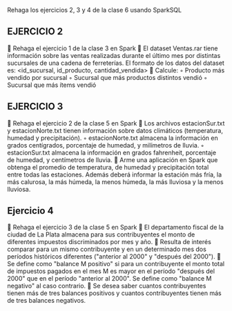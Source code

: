 Rehaga los ejercicios 2, 3 y 4 de la clase
6 usando SparkSQL

## EJERCICIO 2
 Rehaga el ejercicio 1 de la clase 3 en Spark
 El dataset Ventas.rar tiene información sobre las ventas
realizadas durante el último mes por distintas sucursales de
una cadena de ferreterías. El formato de los datos del
dataset es:
<id_sucursal, id_producto, cantidad_vendida>
 Calcule:
◦ Producto más vendido por sucursal
◦ Sucursal que más productos distintos vendió
◦ Sucursal que más ítems vendió

## EJERCICIO 3
 Rehaga el ejercicio 2 de la clase 5 en Spark
 Los archivos estacionSur.txt y estacionNorte.txt tienen información
sobre datos climáticos (temperatura, humedad y precipitación).
◦ estacionNorte.txt almacena la información en grados centígrados,
porcentaje de humedad, y milímetros de lluvia.
◦ estacionSur.txt almacena la información en grados fahrenheit, porcentaje de
humedad, y centímetros de lluvia.
 Arme una aplicación en Spark que obtenga el promedio de
temperatura, de humedad y precipitación total entre todas las
estaciones. Además deberá informar la estación más fría, la más
calurosa, la más húmeda, la menos húmeda, la más lluviosa y la
menos lluviosa.

## Ejercicio 4
 Rehaga el ejercicio 3 de la clase 5 en Spark
 El departamento fiscal de la ciudad de La Plata almacena para sus
contribuyentes el monto de diferentes impuestos discriminados por mes y año.
 Resulta de interés comparar para un mismo contribuyente y en un
determinado mes dos períodos históricos diferentes ("anterior al 2000" y
"después del 2000").
 Se define como "balance M positivo" si para un contribuyente el monto total de
impuestos pagados en el mes M es mayor en el período "después del 2000"
que en el período "anterior al 2000". Se define como "balance M negativo" al
caso contrario.
 Se desea saber cuantos contribuyentes tienen más de tres balances positivos
y cuantos contribuyentes tienen más de tres balances negativos.